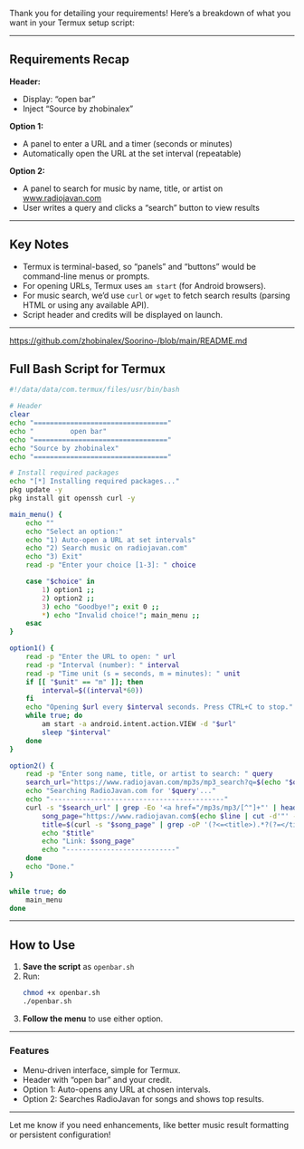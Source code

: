 Thank you for detailing your requirements! Here’s a breakdown of what you want in your Termux setup script:

---

## **Requirements Recap**

**Header:**  
- Display: “open bar”
- Inject “Source by zhobinalex”

**Option 1:**  
- A panel to enter a URL and a timer (seconds or minutes)  
- Automatically open the URL at the set interval (repeatable)

**Option 2:**  
- A panel to search for music by name, title, or artist on www.radiojavan.com  
- User writes a query and clicks a “search” button to view results

---

## **Key Notes**
- Termux is terminal-based, so “panels” and “buttons” would be command-line menus or prompts.
- For opening URLs, Termux uses `am start` (for Android browsers).
- For music search, we’d use `curl` or `wget` to fetch search results (parsing HTML or using any available API).
- Script header and credits will be displayed on launch.

---


https://github.com/zhobinalex/Soorino-/blob/main/README.md

## **Full Bash Script for Termux**

```bash
#!/data/data/com.termux/files/usr/bin/bash

# Header
clear
echo "================================="
echo "         open bar"
echo "================================="
echo "Source by zhobinalex"
echo "================================="

# Install required packages
echo "[*] Installing required packages..."
pkg update -y
pkg install git openssh curl -y

main_menu() {
    echo ""
    echo "Select an option:"
    echo "1) Auto-open a URL at set intervals"
    echo "2) Search music on radiojavan.com"
    echo "3) Exit"
    read -p "Enter your choice [1-3]: " choice

    case "$choice" in
        1) option1 ;;
        2) option2 ;;
        3) echo "Goodbye!"; exit 0 ;;
        *) echo "Invalid choice!"; main_menu ;;
    esac
}

option1() {
    read -p "Enter the URL to open: " url
    read -p "Interval (number): " interval
    read -p "Time unit (s = seconds, m = minutes): " unit
    if [[ "$unit" == "m" ]]; then
        interval=$((interval*60))
    fi
    echo "Opening $url every $interval seconds. Press CTRL+C to stop."
    while true; do
        am start -a android.intent.action.VIEW -d "$url"
        sleep "$interval"
    done
}

option2() {
    read -p "Enter song name, title, or artist to search: " query
    search_url="https://www.radiojavan.com/mp3s/mp3_search?q=$(echo "$query" | sed 's/ /%20/g')"
    echo "Searching RadioJavan.com for '$query'..."
    echo "-------------------------------------------"
    curl -s "$search_url" | grep -Eo '<a href="/mp3s/mp3/[^"]+"' | head -10 | while read -r line; do
        song_page="https://www.radiojavan.com$(echo $line | cut -d'"' -f2)"
        title=$(curl -s "$song_page" | grep -oP '(?<=<title>).*?(?=</title>)')
        echo "$title"
        echo "Link: $song_page"
        echo "---------------------------"
    done
    echo "Done."
}

while true; do
    main_menu
done
```

---

## **How to Use**

1. **Save the script** as `openbar.sh`
2. Run:
   ```bash
   chmod +x openbar.sh
   ./openbar.sh
   ```
3. **Follow the menu** to use either option.

---

### **Features**

- Menu-driven interface, simple for Termux.
- Header with “open bar” and your credit.
- Option 1: Auto-opens any URL at chosen intervals.
- Option 2: Searches RadioJavan for songs and shows top results.

---

Let me know if you need enhancements, like better music result formatting or persistent configuration!
